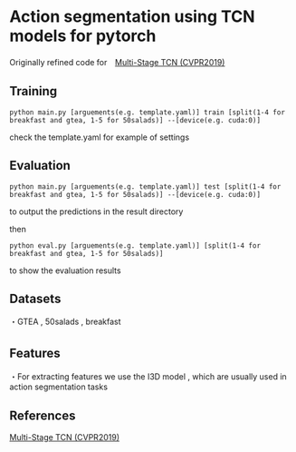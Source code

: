 # Action segmentation using TCN models for pytorch

Originally refined code for　[Multi-Stage TCN (CVPR2019)](https://arxiv.org/pdf/1903.01945.pdf)

## Training  

```
python main.py [arguements(e.g. template.yaml)] train [split(1-4 for breakfast and gtea, 1-5 for 50salads)] --[device(e.g. cuda:0)]
```  

 check the template.yaml for example of settings  

## Evaluation  

```
python main.py [arguements(e.g. template.yaml)] test [split(1-4 for breakfast and gtea, 1-5 for 50salads)] --[device(e.g. cuda:0)]
```  

to output the predictions in the result directory  

then

```
python eval.py [arguements(e.g. template.yaml)] [split(1-4 for breakfast and gtea, 1-5 for 50salads)] 
```  

to show the evaluation results

## Datasets  

・GTEA , 50salads , breakfast

## Features　　

・For extracting features we use the I3D model , which are usually used in action segmentation tasks

## References

[Multi-Stage TCN (CVPR2019)](https://arxiv.org/pdf/1903.01945.pdf)